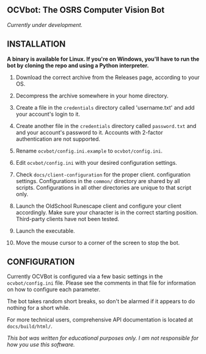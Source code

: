 ## OCVbot: The OSRS Computer Vision Bot

*Currently under development.*

## INSTALLATION

**A binary is available for Linux. If you're on Windows, you'll have to
run the bot by cloning the repo and using a Python interpreter.**

1. Download the correct archive from the Releases page, according to your
OS.

1. Decompress the archive somewhere in your home directory.

1. Create a file in the `credentials` directory called 'username.txt' and add
your account's login to it.
1. Create another file in the `credentials` directory called `password.txt` and
and your account's password to it. Accounts with 2-factor authentication are
not supported.

1. Rename `ocvbot/config.ini.example` to `ocvbot/config.ini`.
1. Edit `ocvbot/config.ini` with your desired configuration settings.

1. Check `docs/client-configuration` for the proper client.
configuration settings. Configurations in the `common/` directory are shared by
all scripts. Configurations in all other directories are unique to that script
only.

1. Launch the OldSchool Runescape client and configure your client accordingly.
 Make sure your character is in the correct starting position. Third-party clients
 have not been tested.

1. Launch the executable.

1. Move the mouse cursor to a corner of the screen to stop the bot.

## CONFIGURATION

Currently OCVBot is configured via a few basic settings in the `ocvbot/config.ini`
file. Please see the comments in that file for information on how to configure
each parameter.

The bot takes random short breaks, so don't be alarmed if it appears to do
nothing for a short while.

For more technical users, comprehensive API documentation is located at
`docs/build/html/`.

*This bot was written for educational purposes only. I am not responsible for how
you use this software.*
